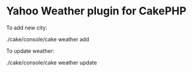 # Yahoo Weather plugin for CakePHP

To add new city:

  ./cake/console/cake weather add

To update weather:

  ./cake/console/cake weather update
